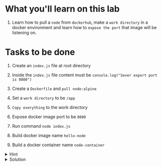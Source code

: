 # What you'll learn on this lab

1. Learn how to pull a `node` from `dockerhub`, make a `work directory` in a docker environment and learn how to `expose the port` that image will be listening on.

# Tasks to be done

1. Create an `index.js` file at root directory

2. Inside the `index.js` file content must be `console.log("Sever export port is 8080")`

3. Create a `Dockerfile` and `pull node:alpine`

4. Set a `work directory` to be `/app`

5. `Copy everything` to the work directory

6. Expose docker image port to be `8080`

7. Run command `node index.js`

8. Build docker image name `hello-node`

9. Build a docker container name `node-container`

<details>
<summary>Hint</summary>

All neccessary command in this lab
1. `touch (filename)` - Use to create a file
2. `nano (filename)` - Use to edit a file
3. `docker build -t (image name) .` - Use to build a docker image
4. `docker image ls` - Use to call all the image that exist on machine
5. `docker container ps -a` - Use to list all exist container
6. `docker image rm (image name)` - Use to delete a docker image with a specifig name
7. `docker container rm (container name)` - Use to delete a docker container with a specifig container

All neccessary Dockerfile syntax
1. `FROM (docker image name):(tag)` -  Specifies the starting point image for your Docker image.
2. `WORKDIR (/path/to/workdir)` - Sets the folder inside the container where commands will be executed.
3. `COPY (path of file or folder that you want to copy) (destination of the file or folder) ` - Moves files or folders from your computer to the container.
4. `EXPOSE (number of port that the image will be running on)` - Declares the port on which the container will listen for incoming connections.
5. `CMD ["(command line)"]` - Defines the default command to run when the container starts.

</details>

<details>
<summary>Solution</summary>

Create all file 

```plain

cat > index.js <<EOF
console.log("Sever export port is 8080")
EOF

cat index.js

cat > Dockerfile <<EOF
FROM node:alpine

WORKDIR /app

COPY . .

EXPOSE 8080

CMD [ "node", "index.js" ]
EOF

cat Dockerfile
```{{exec}}


Docker cli command
```plain


docker build -t hello-node .

docker run --name node-container hello-node

```{{exec}}

</details>

docker run -v /var/run/docker.sock:/var/run/docker.sock -v $HOME/Library/Caches:/root/.cache/ aquasec/trivy image node-slim
